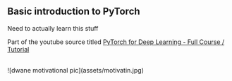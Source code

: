 ## Basic introduction to PyTorch

Need to actually learn this stuff

Part of the youtube source titled 
[PyTorch for Deep Learning - Full Course / Tutorial](https://www.youtube.com/watch?v=GIsg-ZUy0MY)

<br />
![dwane motivational pic](assets/motivatin.jpg)
